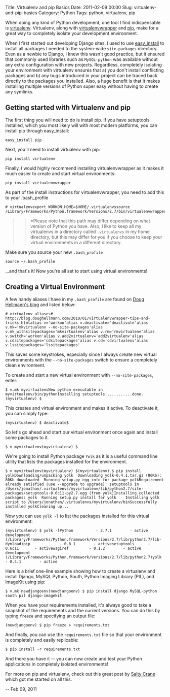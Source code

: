 Title: Virtualenv and pip Basics
Date: 2011-02-09 00:00
Slug: virtualenv-and-pip-basics
Category: Python
Tags: python, virtualenv, pip


When doing any kind of Python development, one tool I find indispensable
is [virtualenv](http://pypi.python.org/pypi/virtualenv). Virtualenv,
along with
[virtualenvwrapper](http://www.doughellmann.com/projects/virtualenvwrapper/)
and [pip](http://pypi.python.org/pypi/pip), make for a great way to
completely isolate your development environment.

When I first started out developing Django sites, I used to use
[easy\_install](http://packages.python.org/distribute/easy_install.html)
to install all packages I needed to the system-wide `site-packages`
directory. Even as a newbie to Django, I knew this wasn't good practice,
but it ensured that commonly used libraries such as `MySQL-python` was
available without any extra configuration with new projects. Regardless,
completely isolating your environment with virtualenv ensures that a)
you don't install conflicting packages and b) any bugs introduced in
your project can be traced back directly to the packages you installed.
Also, a huge benefit is that it makes installing multiple versions of
Python super easy without having to create any symlinks.

Getting started with Virtualenv and pip
---------------------------------------

The first thing you will need to do is install pip. If you have
setuptools installed, which you most likely will with most modern
platforms, you can install pip through easy\_install:

    easy_install pip

Next, you'll need to install virtualenv with pip:

    pip install virtualenv

Finally, I would highly recommend installing virtualenvwrapper as it
makes it much easier to create and start virtual environments:

    pip install virtualenvwrapper

As part of the install instructions for virtualenvwrapper, you need to
add this to your .bash\_profile

    # virtualenvexport WORKON_HOME=$HOME/.virtualenvssource /Library/Frameworks/Python.framework/Versions/2.7/bin/virtualenvwrapper.sh

> > \*Please note that this path may differ depending on what version of
> > Python you have. Also, I like to keep all my virtualenvs in a
> > directory called `.virtualenvs` in my home directory, but this may
> > differ for you if you choose to keep your virtual environments in a
> > different directory.

Make sure you source your new `.bash_profile`

    source ~/.bash_profile

...and that's it! Now you're all set to start using virtual
environments!

Creating a Virtual Environment
------------------------------

A few handy aliases I have in my `.bash_profile` are found on [Doug
Hellmann's
blog](http://blog.doughellmann.com/2010/01/virtualenvwrapper-tips-and-tricks.html)
and listed below:

    # virtualenv aliases# http://blog.doughellmann.com/2010/01/virtualenvwrapper-tips-and-tricks.htmlalias v='workon'alias v.deactivate='deactivate'alias v.mk='mkvirtualenv --no-site-packages'alias v.mk_withsitepackages='mkvirtualenv'alias v.rm='rmvirtualenv'alias v.switch='workon'alias v.add2virtualenv='add2virtualenv'alias v.cdsitepackages='cdsitepackages'alias v.cd='cdvirtualenv'alias v.lssitepackages='lssitepackages'

This saves some keystrokes, especially since I always create new virtual
environments with the `--no-site-packages` switch to ensure a completely
clean environment.

To create and start a new virtual environment with `--no-site-packages`,
enter:

    $ v.mk myvirtualenvNew python executable in myvirtualenv/bin/pythonInstalling setuptools............done.(myvirtualenv) $

This creates and virtual environment and makes it active. To deactivate
it, you can simply type:

    (myvirtualenv) $ deactivate$

So let's go ahead and start our virtual environment once again and
install some packages to it.

    $ v myvirtualenv(myvirtualenv) $

We're going to install Python package `Yolk` as it is a useful command
line utility that lists the packages installed for the environment.

    $ v myvirtualenv(myvirtualenv) $(myvirtualenv) $ pip install yolkDownloading/unpacking yolk  Downloading yolk-0.4.1.tar.gz (80Kb): 80Kb downloaded  Running setup.py egg_info for package yolkRequirement already satisfied (use --upgrade to upgrade): setuptools in /Users/jonathan/.virtualenvs/myvirtualenv/lib/python2.7/site-packages/setuptools-0.6c11-py2.7.egg (from yolk)Installing collected packages: yolk  Running setup.py install for yolk    Installing yolk script to /Users/jonathan/.virtualenvs/myvirtualenv/binSuccessfully installed yolkCleaning up...

Now you can use `yolk -l` to list the packages installed for this
virtual environment:

    (myvirtualenv) $ yolk -lPython          - 2.7.1        - active development (/Library/Frameworks/Python.framework/Versions/2.7/lib/python2.7/lib-dynload)pip             - 0.8.1        - activesetuptools      - 0.6c11       - activewsgiref         - 0.1.2        - active development (/Library/Frameworks/Python.framework/Versions/2.7/lib/python2.7)yolk            - 0.4.1        - active

Here is a brief one-line example showing how to create a virtualenv and
install Django, MySQL Python, South, Python Imaging Library (PIL), and
ImageKit using pip:

    $ v.mk newdjangoenv(newdjangoenv) $ pip install django MySQL-python south pil django-imagekit

When you have your requirements installed, it's always good to take a
snapshot of the requirements and the current versions. You can do this
by typing `freeze` and specifying an output file:

    (newdjangoenv) $ pip freeze > requirements.txt

And finally, you can use the `requirements.txt` file so that your
environment is completely and easily replicable:

    $ pip install -r requirements.txt

And there you have it -- you can now create and test your Python
applications in completely isolated environments!

For more on pip and virtualenv, check out this great post by [Salty
Crane](http://www.saltycrane.com/blog/2009/05/notes-using-pip-and-virtualenv-django/)
which got me started on all this.

-- Feb 09, 2011

